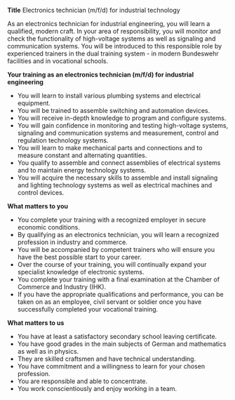 **Title**
Electronics technician (m/f/d) for industrial technology

As an electronics technician for industrial engineering, you will learn a qualified, modern craft. In your area of responsibility, you will monitor and check the functionality of high-voltage systems as well as signaling and communication systems. You will be introduced to this responsible role by experienced trainers in the dual training system - in modern Bundeswehr facilities and in vocational schools.

**Your training as an electronics technician (m/f/d) for industrial engineering**

-	You will learn to install various plumbing systems and electrical equipment.
-	You will be trained to assemble switching and automation devices.
-	You will receive in-depth knowledge to program and configure systems.
-	You will gain confidence in monitoring and testing high-voltage systems, signaling and communication systems and measurement, control and regulation technology systems.
-	You will learn to make mechanical parts and connections and to measure constant and alternating quantities.
-	You qualify to assemble and connect assemblies of electrical systems and to maintain energy technology systems.
-	You will acquire the necessary skills to assemble and install signaling and lighting technology systems as well as electrical machines and control devices.

**What matters to you**

-	You complete your training with a recognized employer in secure economic conditions.
-	By qualifying as an electronics technician, you will learn a recognized profession in industry and commerce.
-	You will be accompanied by competent trainers who will ensure you have the best possible start to your career.
-	Over the course of your training, you will continually expand your specialist knowledge of electronic systems.
-	You complete your training with a final examination at the Chamber of Commerce and Industry (IHK).
-	If you have the appropriate qualifications and performance, you can be taken on as an employee, civil servant or soldier once you have successfully completed your vocational training.

**What matters to us**

-	You have at least a satisfactory secondary school leaving certificate.
-	You have good grades in the main subjects of German and mathematics as well as in physics.
-	They are skilled craftsmen and have technical understanding.
-	You have commitment and a willingness to learn for your chosen profession.
-	You are responsible and able to concentrate.
-	You work conscientiously and enjoy working in a team.
